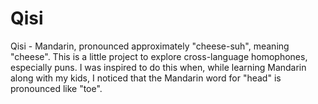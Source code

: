 # Qisi

Qisi - Mandarin, pronounced approximately "cheese-suh", meaning "cheese".  This is a little project to explore cross-language homophones, especially puns.  I was inspired to do this when, while learning Mandarin along with my kids, I noticed that the Mandarin word for "head" is pronounced like "toe".  